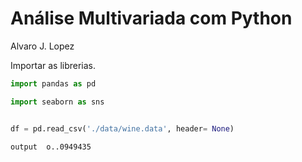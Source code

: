 # Análise Multivariada com Python 

Alvaro J. Lopez 


Importar as librerias. 


```python
import pandas as pd

import seaborn as sns

```



```python

df = pd.read_csv('./data/wine.data', header= None)

```

````
output  o..0949435
````